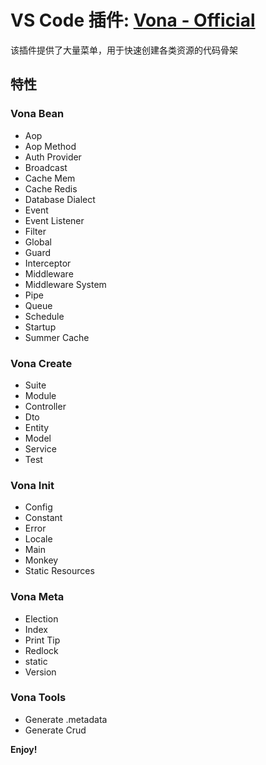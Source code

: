 # VS Code 插件: [Vona - Official](https://marketplace.visualstudio.com/items?itemName=cabloy.vona-vscode)

该插件提供了大量菜单，用于快速创建各类资源的代码骨架

## 特性

### Vona Bean

- Aop
- Aop Method
- Auth Provider
- Broadcast
- Cache Mem
- Cache Redis
- Database Dialect
- Event
- Event Listener
- Filter
- Global
- Guard
- Interceptor
- Middleware
- Middleware System
- Pipe
- Queue
- Schedule
- Startup
- Summer Cache

### Vona Create

- Suite
- Module
- Controller
- Dto
- Entity
- Model
- Service
- Test

### Vona Init

- Config
- Constant
- Error
- Locale
- Main
- Monkey
- Static Resources

### Vona Meta

- Election
- Index
- Print Tip
- Redlock
- static
- Version

### Vona Tools

- Generate .metadata
- Generate Crud

**Enjoy!**
